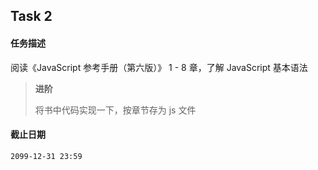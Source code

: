 ## Task 2
#### 任务描述
阅读《JavaScript 参考手册（第六版）》 1 - 8 章，了解 JavaScript 基本语法

> **进阶** 
>
> 将书中代码实现一下，按章节存为 js 文件

#### 截止日期
``2099-12-31 23:59``